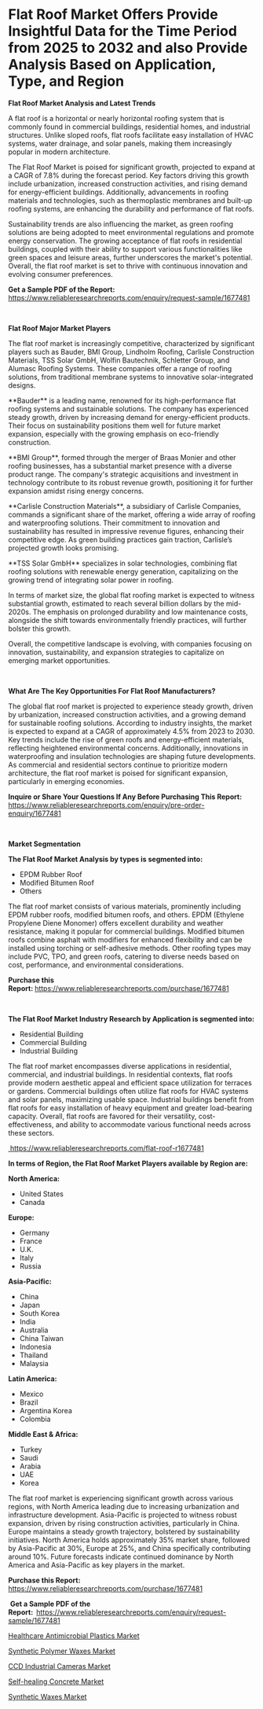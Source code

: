 <p><h1>Flat Roof Market Offers Provide Insightful Data for the Time Period from 2025 to 2032 and also Provide Analysis Based on Application, Type, and Region</h1></p><p><strong>Flat Roof Market Analysis and Latest Trends</strong></p>
<p><p>A flat roof is a horizontal or nearly horizontal roofing system that is commonly found in commercial buildings, residential homes, and industrial structures. Unlike sloped roofs, flat roofs facilitate easy installation of HVAC systems, water drainage, and solar panels, making them increasingly popular in modern architecture.</p><p>The Flat Roof Market is poised for significant growth, projected to expand at a CAGR of 7.8% during the forecast period. Key factors driving this growth include urbanization, increased construction activities, and rising demand for energy-efficient buildings. Additionally, advancements in roofing materials and technologies, such as thermoplastic membranes and built-up roofing systems, are enhancing the durability and performance of flat roofs. </p><p>Sustainability trends are also influencing the market, as green roofing solutions are being adopted to meet environmental regulations and promote energy conservation. The growing acceptance of flat roofs in residential buildings, coupled with their ability to support various functionalities like green spaces and leisure areas, further underscores the market's potential. Overall, the flat roof market is set to thrive with continuous innovation and evolving consumer preferences.</p></p>
<p><strong>Get a Sample PDF of the Report:&nbsp;</strong> <a href="https://www.reliableresearchreports.com/enquiry/request-sample/1677481?utm_campaign=32&utm_medium=2&utm_source=Github&utm_content=ia&utm_term=25032025&utm_id=flat-roof">https://www.reliableresearchreports.com/enquiry/request-sample/1677481</a></p>
<p>&nbsp;</p>
<p><strong>Flat Roof Major Market Players</strong></p>
<p><p>The flat roof market is increasingly competitive, characterized by significant players such as Bauder, BMI Group, Lindholm Roofing, Carlisle Construction Materials, TSS Solar GmbH, Wolfin Bautechnik, Schletter Group, and Alumasc Roofing Systems. These companies offer a range of roofing solutions, from traditional membrane systems to innovative solar-integrated designs.</p><p>**Bauder** is a leading name, renowned for its high-performance flat roofing systems and sustainable solutions. The company has experienced steady growth, driven by increasing demand for energy-efficient products. Their focus on sustainability positions them well for future market expansion, especially with the growing emphasis on eco-friendly construction.</p><p>**BMI Group**, formed through the merger of Braas Monier and other roofing businesses, has a substantial market presence with a diverse product range. The company's strategic acquisitions and investment in technology contribute to its robust revenue growth, positioning it for further expansion amidst rising energy concerns.</p><p>**Carlisle Construction Materials**, a subsidiary of Carlisle Companies, commands a significant share of the market, offering a wide array of roofing and waterproofing solutions. Their commitment to innovation and sustainability has resulted in impressive revenue figures, enhancing their competitive edge. As green building practices gain traction, Carlisle’s projected growth looks promising.</p><p>**TSS Solar GmbH** specializes in solar technologies, combining flat roofing solutions with renewable energy generation, capitalizing on the growing trend of integrating solar power in roofing. </p><p>In terms of market size, the global flat roofing market is expected to witness substantial growth, estimated to reach several billion dollars by the mid-2020s. The emphasis on prolonged durability and low maintenance costs, alongside the shift towards environmentally friendly practices, will further bolster this growth.</p><p>Overall, the competitive landscape is evolving, with companies focusing on innovation, sustainability, and expansion strategies to capitalize on emerging market opportunities.</p></p>
<p>&nbsp;</p>
<p><strong>What Are The Key Opportunities For Flat Roof Manufacturers?</strong></p>
<p><p>The global flat roof market is projected to experience steady growth, driven by urbanization, increased construction activities, and a growing demand for sustainable roofing solutions. According to industry insights, the market is expected to expand at a CAGR of approximately 4.5% from 2023 to 2030. Key trends include the rise of green roofs and energy-efficient materials, reflecting heightened environmental concerns. Additionally, innovations in waterproofing and insulation technologies are shaping future developments. As commercial and residential sectors continue to prioritize modern architecture, the flat roof market is poised for significant expansion, particularly in emerging economies.</p></p>
<p><strong>Inquire or Share Your Questions If Any Before Purchasing This Report:</strong> <a href="https://www.reliableresearchreports.com/enquiry/pre-order-enquiry/1677481?utm_campaign=32&utm_medium=2&utm_source=Github&utm_content=ia&utm_term=25032025&utm_id=flat-roof">https://www.reliableresearchreports.com/enquiry/pre-order-enquiry/1677481</a></p>
<p>&nbsp;</p>
<p><strong>Market Segmentation</strong></p>
<p><strong>The Flat Roof Market Analysis by types is segmented into:</strong></p>
<p><ul><li>EPDM Rubber Roof</li><li>Modified Bitumen Roof</li><li>Others</li></ul></p>
<p><p>The flat roof market consists of various materials, prominently including EPDM rubber roofs, modified bitumen roofs, and others. EPDM (Ethylene Propylene Diene Monomer) offers excellent durability and weather resistance, making it popular for commercial buildings. Modified bitumen roofs combine asphalt with modifiers for enhanced flexibility and can be installed using torching or self-adhesive methods. Other roofing types may include PVC, TPO, and green roofs, catering to diverse needs based on cost, performance, and environmental considerations.</p></p>
<p><strong>Purchase this Report:&nbsp;</strong><a href="https://www.reliableresearchreports.com/purchase/1677481?utm_campaign=32&utm_medium=2&utm_source=Github&utm_content=ia&utm_term=25032025&utm_id=flat-roof">https://www.reliableresearchreports.com/purchase/1677481</a></p>
<p>&nbsp;</p>
<p><strong>The Flat Roof Market Industry Research by Application is segmented into:</strong></p>
<p><ul><li>Residential Building</li><li>Commercial Building</li><li>Industrial Building</li></ul></p>
<p><p>The flat roof market encompasses diverse applications in residential, commercial, and industrial buildings. In residential contexts, flat roofs provide modern aesthetic appeal and efficient space utilization for terraces or gardens. Commercial buildings often utilize flat roofs for HVAC systems and solar panels, maximizing usable space. Industrial buildings benefit from flat roofs for easy installation of heavy equipment and greater load-bearing capacity. Overall, flat roofs are favored for their versatility, cost-effectiveness, and ability to accommodate various functional needs across these sectors.</p></p>
<p><a href="https://www.reliableresearchreports.com/flat-roof-r1677481?utm_campaign=32&utm_medium=2&utm_source=Github&utm_content=ia&utm_term=25032025&utm_id=flat-roof">&nbsp;https://www.reliableresearchreports.com/flat-roof-r1677481</a></p>
<p><strong>In terms of Region, the Flat Roof Market Players available by Region are:</strong></p>
<p>
    <p> <strong> North America: </strong>
        <ul>
            <li>United States</li>
            <li>Canada</li>
        </ul>
        </p> 
    <p> <strong> Europe: </strong>
        <ul>
            <li>Germany</li>
            <li>France</li>
            <li>U.K.</li>
            <li>Italy</li>
            <li>Russia</li>
        </ul>
        </p> 
    <p> <strong> Asia-Pacific: </strong>
        <ul>
            <li>China</li>
            <li>Japan</li>
            <li>South Korea</li>
            <li>India</li>
            <li>Australia</li>
            <li>China Taiwan</li>
            <li>Indonesia</li>
            <li>Thailand</li>
            <li>Malaysia</li>
        </ul>
        </p> 
    <p> <strong> Latin America: </strong>
        <ul>
            <li>Mexico</li>
            <li>Brazil</li>
            <li>Argentina Korea</li>
            <li>Colombia</li>
        </ul>
        </p> 
    <p> <strong> Middle East & Africa: </strong>
        <ul>
            <li>Turkey</li>
            <li>Saudi</li>
            <li>Arabia</li>
            <li>UAE</li>
            <li>Korea</li>
        </ul>
    </p>
    </p>
<p><p>The flat roof market is experiencing significant growth across various regions, with North America leading due to increasing urbanization and infrastructure development. Asia-Pacific is projected to witness robust expansion, driven by rising construction activities, particularly in China. Europe maintains a steady growth trajectory, bolstered by sustainability initiatives. North America holds approximately 35% market share, followed by Asia-Pacific at 30%, Europe at 25%, and China specifically contributing around 10%. Future forecasts indicate continued dominance by North America and Asia-Pacific as key players in the market.</p></p>
<p><strong>Purchase this Report: </strong><a href="https://www.reliableresearchreports.com/purchase/1677481?utm_campaign=32&utm_medium=2&utm_source=Github&utm_content=ia&utm_term=25032025&utm_id=flat-roof">https://www.reliableresearchreports.com/purchase/1677481</a></p>
<p>&nbsp;<strong>Get a Sample PDF of the Report:&nbsp;&nbsp;</strong><a href="https://www.reliableresearchreports.com/enquiry/request-sample/1677481?utm_campaign=32&utm_medium=2&utm_source=Github&utm_content=ia&utm_term=25032025&utm_id=flat-roof">https://www.reliableresearchreports.com/enquiry/request-sample/1677481</a></p>
<p><strong></strong></p>
<p><p><a href="https://github.com/storcweithzg/Market-Research-Report-List-1/blob/main/healthcare-antimicrobial-plastics-market.md?utm_campaign=32&utm_medium=2&utm_source=Github&utm_content=ia&utm_term=25032025&utm_id=flat-roof">Healthcare Antimicrobial Plastics Market</a></p><p><a href="https://github.com/seibttullyjh/Market-Research-Report-List-1/blob/main/synthetic-polymer-waxes-market.md?utm_campaign=32&utm_medium=2&utm_source=Github&utm_content=ia&utm_term=25032025&utm_id=flat-roof">Synthetic Polymer Waxes Market</a></p><p><a href="https://github.com/pockettifere14/Market-Research-Report-List-1/blob/main/ccd-industrial-cameras-market.md?utm_campaign=32&utm_medium=2&utm_source=Github&utm_content=ia&utm_term=25032025&utm_id=flat-roof">CCD Industrial Cameras Market</a></p><p><a href="https://github.com/shroffuhpa/Market-Research-Report-List-1/blob/main/self-healing-concrete-market.md?utm_campaign=32&utm_medium=2&utm_source=Github&utm_content=ia&utm_term=25032025&utm_id=flat-roof">Self-healing Concrete Market</a></p><p><a href="https://github.com/dafertsuria/Market-Research-Report-List-1/blob/main/synthetic-waxes-market.md?utm_campaign=32&utm_medium=2&utm_source=Github&utm_content=ia&utm_term=25032025&utm_id=flat-roof">Synthetic Waxes Market</a></p></p>
